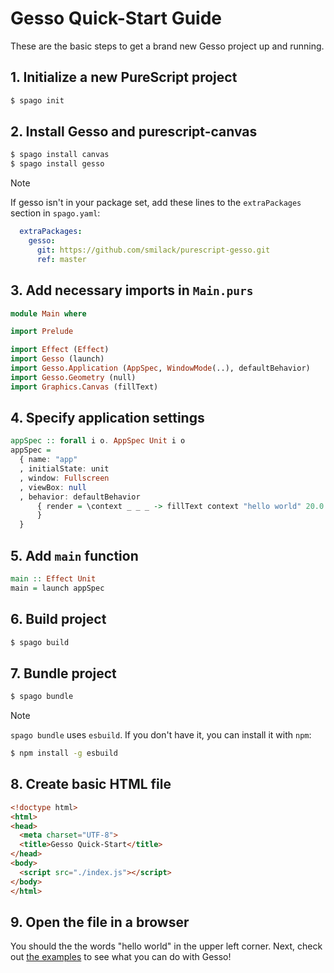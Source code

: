 # Gesso Quick-Start Guide
These are the basic steps to get a brand new Gesso project up and running.

## 1. Initialize a new PureScript project
```bash
$ spago init
```

## 2. Install Gesso and purescript-canvas
```bash
$ spago install canvas
$ spago install gesso
```

> [!NOTE]  
> If gesso isn't in your package set, add these lines to the `extraPackages` section in `spago.yaml`:
> ```yaml
>   extraPackages:
>     gesso:
>       git: https://github.com/smilack/purescript-gesso.git
>       ref: master
> ```

## 3. Add necessary imports in `Main.purs`
```purescript
module Main where

import Prelude

import Effect (Effect)
import Gesso (launch)
import Gesso.Application (AppSpec, WindowMode(..), defaultBehavior)
import Gesso.Geometry (null)
import Graphics.Canvas (fillText)
```

## 4. Specify application settings
```purescript
appSpec :: forall i o. AppSpec Unit i o
appSpec =
  { name: "app"
  , initialState: unit
  , window: Fullscreen
  , viewBox: null
  , behavior: defaultBehavior
      { render = \context _ _ _ -> fillText context "hello world" 20.0 20.0
      }
  }
```

## 5. Add `main` function
```purescript
main :: Effect Unit
main = launch appSpec
```

## 6. Build project
```bash
$ spago build
```

## 7. Bundle project
```bash
$ spago bundle
```

> [!NOTE]  
> `spago bundle` uses `esbuild`. If you don't have it, you can install it with `npm`:
> ```bash
> $ npm install -g esbuild
> ```

## 8. Create basic HTML file
```html
<!doctype html>
<html>
<head>
  <meta charset="UTF-8">
  <title>Gesso Quick-Start</title>
</head>
<body>
  <script src="./index.js"></script>
</body>
</html>
```

## 9. Open the file in a browser
You should the the words "hello world" in the upper left corner. Next, check out [the examples](../examples/README.md) to see what you can do with Gesso!
